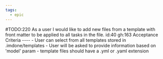 ```yaml
---
tags:
  - epic
---
```

#TODO:220 As a user I would like to add new files from a template with front matter to be applied to all tasks in the file. id:40 gh:163
      Acceptance Criteria
      ----
      - User can select from all templates stored in .imdone/templates
      - User will be asked to provide information based on 'model' param
      - template files should have a .yml or .yaml extension
